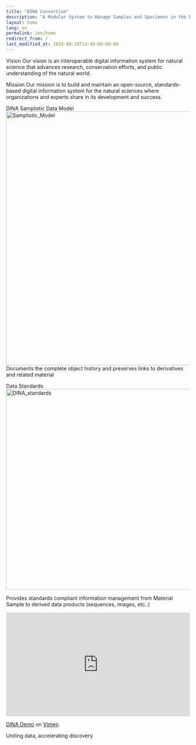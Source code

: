 ```yaml
---
title: "DINA Consortium"
description: "A Modular System to Manage Samples and Specimens in the Natural Sciences"
layout: home
lang: en
permalink: /en/home
redirect_from: /
last_modified_at: 2024-08-29T14:40:00-00:00
---
```


Vision
Our vision is an interoperable digital information system for natural science that advances research, conservation efforts, and public understanding of the natural world.

Mission
Our mission is to build and maintain an open-source, standards-based digital information system for the natural sciences where organizations and experts share in its development and success.

DINA Samplistic Data Model
<img width="694" alt="Samplistic_Model" src="https://github.com/user-attachments/assets/6ad4ec2d-2e63-49d2-b609-bd3a27a7558d" class="img-fluid">
Documents the complete object history and preserves links to derivatives and related material​

Data Standards
<img width="549" alt="DINA_standards" src="https://github.com/user-attachments/assets/86c4d0cf-00e1-43d3-9d0c-878e3feed538" class="img-fluid">

Provides standards compliant information management from Material Sample to derived data products (sequences, images, etc..)​


<div style="padding:56.25% 0 0 0;position:relative;"><iframe src="https://player.vimeo.com/video/1001642789?h=391d411fab" style="position:absolute;top:0;left:0;width:100%;height:100%;" frameborder="0" allow="autoplay; fullscreen; picture-in-picture" allowfullscreen></iframe></div><script src="https://player.vimeo.com/api/player.js"></script>
<p><a href="https://vimeo.com/1001642789">DINA Demo</a> on <a href="https://vimeo.com">Vimeo</a>.</p>

Uniting data, accelerating discovery
